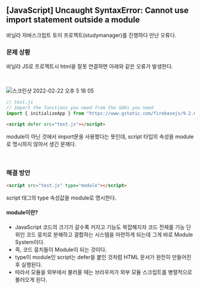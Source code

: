 ## [JavaScript] Uncaught SyntaxError: Cannot use import statement outside a module
바닐라 자바스크립트 토이 프로젝트(studymanager)를 진행하다 만난 오류다.

### 문제 상황
바닐라 JS로 프로젝트시 html을 잘못 연결하면 아래와 같은 오류가 발생한다.   

<br/>

![스크린샷 2022-02-22 오후 5 18 05](https://user-images.githubusercontent.com/77538818/155090951-ec3d26f7-142e-4911-84de-1eb393cd3ade.png)   
```js
// test.js
// Import the functions you need from the SDKs you need
import { initializeApp } from "https://www.gstatic.com/firebasejs/9.2.0/firebase-app.js";
```
```html
<script defer src="test.js"></script>
```
 module이 아닌 것에서 import문을 사용했다는 뜻인데, script 타입의 속성을 module로 명시하지 않아서 생긴 문제다.

<br/>

### 해결 방안
```html
<script src="test.js" type="module"></script>
```
script 태그의 type 속성값을 module로 명시한다.

#### module이란?
- JavaScript 코드의 크기가 갈수록 커지고 기능도 복잡해지자 코드 전체를 기능 단위인 코드 뭉치로 분해하고 결합하는 시스템을 마련하게 되는데 그게 바로 Module System이다.
- 즉, 코드 뭉치들이 Module이 되는 것이다.
- type이 module인 script는 defer을 붙인 것처럼 HTML 문서가 완전히 만들어진 후 실행된다.
- 따라서 모듈을 외부에서 불러올 때는 브라우저가 외부 모듈 스크립트를 병렬적으로 불러오게 된다.
